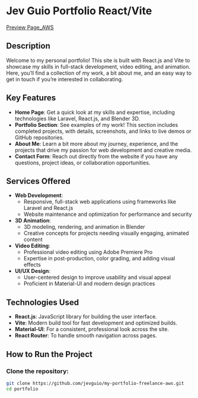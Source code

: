 # Jev Guio Portfolio React/Vite
[Preview Page_AWS](https://main.d2wl01qwsvaaxy.amplifyapp.com/) 

## Description

Welcome to my personal portfolio! This site is built with React.js and Vite to showcase my skills in full-stack development, video editing, and animation. Here, you’ll find a collection of my work, a bit about me, and an easy way to get in touch if you’re interested in collaborating.

## Key Features

- **Home Page**: Get a quick look at my skills and expertise, including technologies like Laravel, React.js, and Blender 3D.
- **Portfolio Section**: See examples of my work! This section includes completed projects, with details, screenshots, and links to live demos or GitHub repositories.
- **About Me**: Learn a bit more about my journey, experience, and the projects that drive my passion for web development and creative media.
- **Contact Form**: Reach out directly from the website if you have any questions, project ideas, or collaboration opportunities.

## Services Offered

- **Web Development**: 
  - Responsive, full-stack web applications using frameworks like Laravel and React.js
  - Website maintenance and optimization for performance and security
- **3D Animation**: 
  - 3D modeling, rendering, and animation in Blender
  - Creative concepts for projects needing visually engaging, animated content
- **Video Editing**: 
  - Professional video editing using Adobe Premiere Pro
  - Expertise in post-production, color grading, and adding visual effects
- **UI/UX Design**: 
  - User-centered design to improve usability and visual appeal
  - Proficient in Material-UI and modern design practices

## Technologies Used

- **React.js**: JavaScript library for building the user interface.
- **Vite**: Modern build tool for fast development and optimized builds.
- **Material-UI**: For a consistent, professional look across the site.
- **React Router**: To handle smooth navigation across pages.

## How to Run the Project

### Clone the repository:

```bash
git clone https://github.com/jevguio/my-portfolio-freelance-aws.git
cd portfolio
